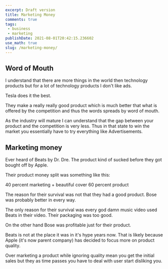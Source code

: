 ```yaml
---
excerpt: Draft version
title: Marketing Money
comments: true
tags:
 - business
 - marketing
publishDate: 2021-08-01T20:42:15.236602
use_math: true
slug: /marketing-money/
---
```


## Word of Mouth
I understand that there are more things in the world then technology products but for a lot of technology products I don't like ads.

Tesla does it the best.

They make a really really good product which is much better that what is offered by the competition and thus the words spreads by word of mouth.

As the industry will mature I can understand that the gap between your product and the competition is very less. Thus in that state to win the market you essentially have to try everything like Advertisements.

## Marketing money

Ever heard of Beats by Dr. Dre. The product kind of sucked before they got bought off by Apple.

Their product money split was something like this:

40 percent marketing + beautiful cover
60 percent product

The reason for their survival was not that they had a good product. Bose was probably better in every way.

The only reason for their survival was every god damn music video used Beats in their video. Their packaging was too good.

On the other hand Bose was profitable just for their product.

Beats is not at the place it was in it's hype years now. That is likely because Apple (it's now parent company) has decided to focus more on product quality.

Over marketing a product while ignoring quality mean you get the initial sales but they as time passes you have to deal with user start disliking you.